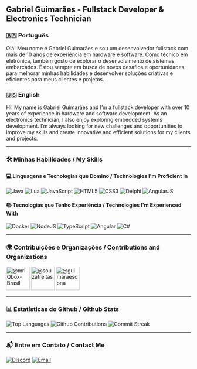 ## Gabriel Guimarães - Fullstack Developer & Electronics Technician

### 🇧🇷 **Português**
Olá! Meu nome é Gabriel Guimarães e sou um desenvolvedor fullstack com mais de 10 anos de experiência em hardware e software. Como técnico em eletrônica, também gosto de explorar o desenvolvimento de sistemas embarcados. Estou sempre em busca de novos desafios e oportunidades para melhorar minhas habilidades e desenvolver soluções criativas e eficientes para meus clientes e projetos.

### 🇺🇸 **English**
Hi! My name is Gabriel Guimarães and I’m a fullstack developer with over 10 years of experience in hardware and software development. As an electronics technician, I also enjoy exploring embedded systems development. I’m always looking for new challenges and opportunities to improve my skills and create innovative and efficient solutions for my clients and projects.

---

### 🛠️ **Minhas Habilidades / My Skills**

#### 💻 **Linguagens e Tecnologias que Domino / Technologies I'm Proficient In**
<img alt="Java" src="https://img.shields.io/badge/java-%23ED8B00.svg?style=for-the-badge"/> <img alt="Lua" src="https://img.shields.io/badge/lua-%232C2D72.svg?style=for-the-badge"/> <img alt="JavaScript" src="https://img.shields.io/badge/javascript-%23323330.svg?style=for-the-badge"/> <img alt="HTML5" src="https://img.shields.io/badge/html5-%23E34F26.svg?style=for-the-badge"/> <img alt="CSS3" src="https://img.shields.io/badge/css3-%231572B6.svg?style=for-the-badge"/> <img alt="Delphi" src="https://img.shields.io/badge/delphi-%23EE1F35.svg?style=for-the-badge"/> <img alt="AngularJS" src="https://img.shields.io/badge/angularjs-%23E23237.svg?style=for-the-badge"/>

#### 📚 **Tecnologias que Tenho Experiência / Technologies I'm Experienced With**
<img alt="Docker" src="https://img.shields.io/badge/docker-%230db7ed.svg?style=for-the-badge"/> <img alt="NodeJS" src="https://img.shields.io/badge/nodejs-%23339933.svg?style=for-the-badge"/> <img alt="TypeScript" src="https://img.shields.io/badge/typescript-%233178C6.svg?style=for-the-badge"/> <img alt="Angular" src="https://img.shields.io/badge/angular-%23DD031.svg?style=for-the-badge"/> <img alt="C#" src="https://img.shields.io/badge/c%23-%23239120.svg?style=for-the-badge"/>

---

### 🌍 **Contribuições e Organizações / Contributions and Organizations**

<a href="https://github.com/mri-Qbox-Brasil"><img src="https://avatars.githubusercontent.com/u/164149697?s=64&amp;v=4" alt="@mri-Qbox-Brasil" size="64" height="64" width="64" data-view-component="true" class="avatar"></a>
<a href="https://github.com/souzafreitas"><img src="https://avatars.githubusercontent.com/u/125031213?s=64&amp;v=4" alt="@souzafreitas" size="64" height="64" width="64" data-view-component="true" class="avatar"></a>
<a href="https://github.com/guimaraesdona"><img src="https://avatars.githubusercontent.com/u/109564478?s=64&amp;v=4" alt="@guimaraesdona" size="64" height="64" width="64" data-view-component="true" class="avatar"></a>

---

### 📊 **Estatísticas do Github / Github Stats**

![Top Languages](https://github-readme-stats.vercel.app/api/top-langs?username=ggfto&show_icons=true&layout=compact&theme=dracula)
![Github Contributions](https://github-readme-stats.vercel.app/api?username=ggfto&theme=dracula&show_icons=true&hide_title=true&count_private=true)
![Commit Streak](https://github-readme-streak-stats.herokuapp.com/?user=ggfto&theme=dracula)

---

### 📬 **Entre em Contato / Contact Me**

[![Discord](https://img.shields.io/badge/Discord-7289DA?style=for-the-badge&logo=discord&logoColor=white)](https://discord.com/users/289124013375094794) 
[![Email](https://img.shields.io/badge/Email-ffffff?style=for-the-badge&logo=gmail&logoColor=black)](mailto:ggfto@outlook.com?subject=Github)
